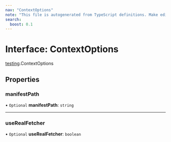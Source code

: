 ```yaml
---
nav: "ContextOptions"
note: "This file is autogenerated from TypeScript definitions. Make edits to the comments in the TypeScript file and then run `make docs` to regenerate this file."
search:
  boost: 0.1
---
```

# Interface: ContextOptions

[testing](../modules/testing.md).ContextOptions

## Properties

### manifestPath

• `Optional` **manifestPath**: `string`

___

### useRealFetcher

• `Optional` **useRealFetcher**: `boolean`

